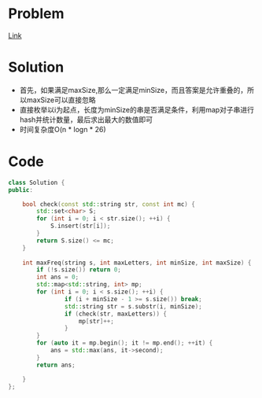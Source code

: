 # Problem
[Link](https://leetcode-cn.com/problems/maximum-number-of-occurrences-of-a-substring)

# Solution

* 首先，如果满足maxSize,那么一定满足minSize，而且答案是允许重叠的，所以maxSize可以直接忽略
* 直接枚举以i为起点，长度为minSize的串是否满足条件，利用map对子串进行hash并统计数量，最后求出最大的数值即可
* 时间复杂度O(n * logn * 26)

# Code
```cpp
class Solution {
public:

    bool check(const std::string str, const int mc) {
        std::set<char> S;
        for (int i = 0; i < str.size(); ++i) {
            S.insert(str[i]);
        }
        return S.size() <= mc;
    }
    
    int maxFreq(string s, int maxLetters, int minSize, int maxSize) {
        if (!s.size()) return 0;
        int ans = 0;
        std::map<std::string, int> mp;
        for (int i = 0; i < s.size(); ++i) {
                if (i + minSize - 1 >= s.size()) break;
                std::string str = s.substr(i, minSize);
                if (check(str, maxLetters)) {
                    mp[str]++;
                }
        }
        for (auto it = mp.begin(); it != mp.end(); ++it) {
            ans = std::max(ans, it->second);
        }
        return ans;

    }
};
```